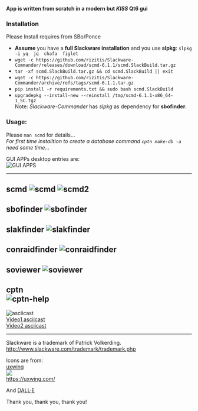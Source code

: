 **App is written from scratch in a modern but *KISS* Qt6 gui**<br>


### Installation
Please Install requires from SBo/Ponce<br>
- **Assume** you have a **full Slackware installation** and you use **slpkg**:
`slpkg -i yq 
jq 
chafa 
figlet`
- `wget -c https://github.com/rizitis/Slackware-Commander/releases/download/scmd-6.1.1/scmd.SlackBuild.tar.gz`
- `tar -xf scmd.SlackBuild.tar.gz && cd scmd.SlackBuild || exit`
- `wget -c https://github.com/rizitis/Slackware-Commander/archive/refs/tags/scmd-6.1.1.tar.gz`
- `pip install -r requirements.txt && sudo bash scmd.SlackBuild`
- `upgradepkg --install-new --reinstall /tmp/scmd-6.1.1-x86_64-1_SC.tgz`
<br>Note: *Slackware-Commander* has *slpkg* as dependency for **sbofinder**. 

### Usage: 
Please `man scmd` for details...<br>
*For first time installtion to create a database command `cptn make-db -a` need some time...*

GUI APPs  desktop entries are:<br>
![GUI APPS](./Slackware-Commander-GuiApps.png)

--- 
**scmd**
![scmd](./scmd.png)
![scmd2](./scmd2.png)
---
**sbofinder**
![sbofinder](./sbofinder.png)
---
**slakfinder**
![slakfinder](./slakfinder.png)
---
**conraidfinder**
![conraidfinder](./conraidfinder.png)
---
**soviewer**
![soviewer](./soviewer.png)
---
**cptn**<br>
![cptn-help](./cptn-help.png)
---
![asciicast](https://asciinema.org/a/5tMTWMcjqFDPoFgMhXQI6DuHi.svg)<br>
[Video1 asciicast](https://asciinema.org/a/5tMTWMcjqFDPoFgMhXQI6DuHi) <br>
[Video2 asciicast](https://asciinema.org/a/5ncBnzP5Z0grVP2xigJNF2IDJ)


---
Slackware is a trademark of Patrick Volkerding.
http://www.slackware.com/trademark/trademark.php

Icons are from:<br>
[uxwing](https://uxwing.com/license/)<br>
![](https://uxwing.com/wp-content/themes/uxwing/images/logo.svg)<br>
https://uxwing.com/ <br>

And [DALL·E](https://chatgpt.com/g/g-2fkFE8rbu-dall-e)


Thank you, thank you, thank you!
